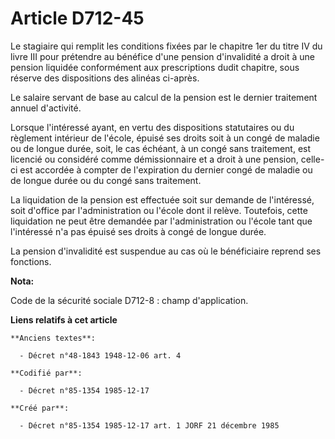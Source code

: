 # Article D712-45

Le stagiaire qui remplit les conditions fixées par le chapitre 1er du titre IV du livre III pour prétendre au bénéfice d'une
pension d'invalidité a droit à une pension liquidée conformément aux prescriptions dudit chapitre, sous réserve des
dispositions des alinéas ci-après. 

Le salaire servant de base au calcul de la pension est le dernier traitement annuel d'activité. 

Lorsque l'intéressé ayant, en vertu des dispositions statutaires ou du règlement intérieur de l'école, épuisé ses droits soit
à un congé de maladie ou de longue durée, soit, le cas échéant, à un congé sans traitement, est licencié ou considéré comme
démissionnaire et a droit à une pension, celle-ci est accordée à compter de l'expiration du dernier congé de maladie ou de
longue durée ou du congé sans traitement.

La liquidation de la pension est effectuée soit sur demande de l'intéressé, soit d'office par l'administration ou l'école
dont il relève. Toutefois, cette liquidation ne peut être demandée par l'administration ou l'école tant que l'intéressé n'a
pas épuisé ses droits à congé de longue durée. 

La pension d'invalidité est suspendue au cas où le bénéficiaire reprend ses fonctions.

**Nota:**

Code de la sécurité sociale D712-8 : champ d'application.

**Liens relatifs à cet article**

	**Anciens textes**:

	  - Décret n°48-1843 1948-12-06 art. 4

	**Codifié par**:

	  - Décret n°85-1354 1985-12-17

	**Créé par**:

	  - Décret n°85-1354 1985-12-17 art. 1 JORF 21 décembre 1985
